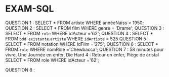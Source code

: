 # EXAM-SQL

QUESTION 1 : SELECT * FROM artiste WHERE annéeNaiss < 1950;
QUESTION 2 : SELECT * FROM film WHERE genre = 'Drame';
QUESTION 3 : SELECT * FROM `role` WHERE idActeur ='62';
QUESTION 4 : SELECT * FROM `bdd existante`.`artiste` WHERE `idArtiste` = 525
QUESTION 5 : SELECT * FROM notation WHERE IdFilm ='275';
QUESTION 6 : SELECT * FROM `role` WHERE nomRôle ='Chewbacca';
QUESTION 7 : 58 minutes pour vivre, Une Journée en enfer, Die Hard 4 : Retour en enfer, Piège de cristal 
SELECT * FROM role WHERE idActeur ='62';

QUESTION 8 :
